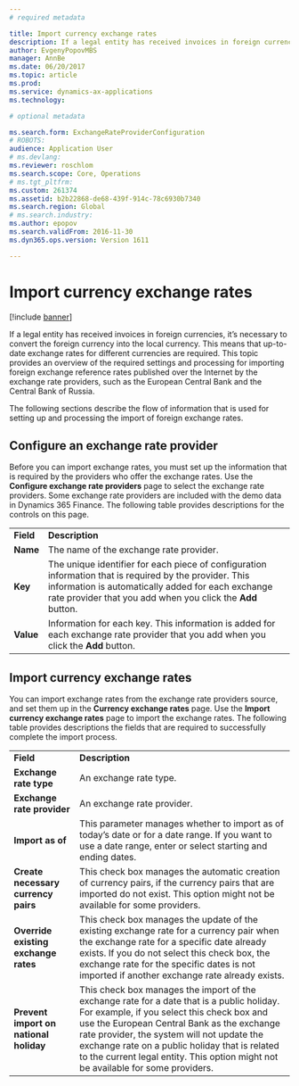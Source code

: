 ```yaml
---
# required metadata

title: Import currency exchange rates
description: If a legal entity has received invoices in foreign currencies, it’s necessary to convert the foreign currency into the local currency. This means that up-to-date exchange rates for different currencies are required. This topic provides an overview of the required settings and processing for importing foreign exchange reference rates published over the Internet by the exchange rate providers, such as the European Central Bank and the Central Bank of Russia.
author: EvgenyPopovMBS
manager: AnnBe
ms.date: 06/20/2017
ms.topic: article
ms.prod: 
ms.service: dynamics-ax-applications
ms.technology: 

# optional metadata

ms.search.form: ExchangeRateProviderConfiguration
# ROBOTS: 
audience: Application User
# ms.devlang: 
ms.reviewer: roschlom
ms.search.scope: Core, Operations
# ms.tgt_pltfrm: 
ms.custom: 261374
ms.assetid: b2b22868-de68-439f-914c-78c6930b7340
ms.search.region: Global
# ms.search.industry: 
ms.author: epopov
ms.search.validFrom: 2016-11-30
ms.dyn365.ops.version: Version 1611

---
```


# Import currency exchange rates

[!include [banner](../includes/banner.md)]

If a legal entity has received invoices in foreign currencies, it’s necessary to convert the foreign currency into the local currency. This means that up-to-date exchange rates for different currencies are required. This topic provides an overview of the required settings and processing for importing foreign exchange reference rates published over the Internet by the exchange rate providers, such as the European Central Bank and the Central Bank of Russia.

The following sections describe the flow of information that is used for setting up and processing the import of foreign exchange rates.

## Configure an exchange rate provider
Before you can import exchange rates, you must set up the information that is required by the providers who offer the exchange rates. Use the **Configure exchange rate providers** page to select the exchange rate providers. Some exchange rate providers are included with the demo data in Dynamics 365 Finance. The following table provides descriptions for the controls on this page.

|           |                                                                                                                                                                                                                             |
|-----------|-----------------------------------------------------------------------------------------------------------------------------------------------------------------------------------------------------------------------------|
| **Field** | **Description**                                                                                                                                                                                                             |
| **Name**  | The name of the exchange rate provider.                                                                                                                                                                                     |
| **Key**   | The unique identifier for each piece of configuration information that is required by the provider. This information is automatically added for each exchange rate provider that you add when you click the **Add** button. |
| **Value** | Information for each key. This information is added for each exchange rate provider that you add when you click the **Add** button.                                                                                         |

## Import currency exchange rates
You can import exchange rates from the exchange rate providers source, and set them up in the **Currency exchange rates** page. Use the **Import currency exchange rates** page to import the exchange rates. The following table provides descriptions the fields that are required to successfully complete the import process.

|                                        |                                                                                                                                                                                                                                                                                                                                                                             |
|----------------------------------------|-----------------------------------------------------------------------------------------------------------------------------------------------------------------------------------------------------------------------------------------------------------------------------------------------------------------------------------------------------------------------------|
| **Field**                              | **Description**                                                                                                                                                                                                                                                                                                                                                             |
| **Exchange rate type**                 | An exchange rate type.                                                                                                                                                                                                                                                                                                                                                      |
| **Exchange rate provider**             | An exchange rate provider.                                                                                                                                                                                                                                                                                                                                                  |
| **Import as of**                       | This parameter manages whether to import as of today’s date or for a date range. If you want to use a date range, enter or select starting and ending dates.                                                                                                                                                                                                                |
| **Create necessary currency pairs**    | This check box manages the automatic creation of currency pairs, if the currency pairs that are imported do not exist. This option might not be available for some providers.                                                                                                                                                                                               |
| **Override existing exchange rates**   | This check box manages the update of the existing exchange rate for a currency pair when the exchange rate for a specific date already exists. If you do not select this check box, the exchange rate for the specific dates is not imported if another exchange rate already exists.                                                                                       |
| **Prevent import on national holiday** | This check box manages the import of the exchange rate for a date that is a public holiday. For example, if you select this check box and use the European Central Bank as the exchange rate provider, the system will not update the exchange rate on a public holiday that is related to the current legal entity. This option might not be available for some providers. |





